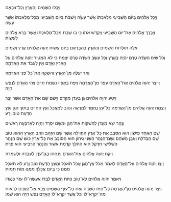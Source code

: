 
וַיְכֻלּוּ הַשָּׁמַיִם וְהָאָרֶץ וְכָל־צְבָאָם׃

וַיְכַל אֱלֹהִים בַּיּוֹם הַשְּׁבִיעִי מְלַאכְתּוֹ אֲשֶׁר עָשָׂה 
וַיִּשְׁבֹּת בַּיּוֹם הַשְּׁבִיעִי מִכָּל־מְלַאכְתּוֹ אֲשֶׁר עָשָׂה׃

וַיְבָרֶךְ אֱלֹהִים אֶת־יוֹם הַשְּׁבִיעִי וַיְקַדֵּשׁ אֹתוֹ 
כִּי בוֹ שָׁבַת מִכָּל־מְלַאכְתּוֹ אֲשֶׁר בָּרָא אֱלֹהִים לַעֲשׂוֹת׃

אֵלֶּה תוֹלְדוֹת הַשָּׁמַיִם וְהָאָרֶץ בְּהִבָּרְאָם 
בְּיוֹם עֲשׂוֹת יְהוָה אֱלֹהִים אֶרֶץ וְשָׁמָיִם׃

וְכֹל שִׂיחַ הַשָּׂדֶה טֶרֶם יִהְיֶה בָאָרֶץ וְכָל עֵשֶׂב הַשָּׂדֶה טֶרֶם יִצְמָח כִּי לֹא הִמְטִיר יְהוָה אֱלֹהִים עַל הָאָרֶץ וְאָדָם אַיִן לַעֲבֹד אֶת הָאֲדָמָה׃

וְאֵד יַעֲלֶה מִן־הָאָרֶץ וְהִשְׁקָה אֶת־כָּל־פְּנֵי הָאֲדָמָה׃

וַיִּיצֶר יְהוָה אֱלֹהִים אֶת־הָאָדָם עָפָר מִן־הָאֲדָמָה 
וַיִּפַּח בְּאַפָּיו נִשְׁמַת חַיִּים 
וַיְהִי הָאָדָם לְנֶפֶשׁ חַיָּה׃

וַיִּטַּע יְהוָה אֱלֹהִים גַּן בְּעֵדֶן מִקֶּדֶם 
וַיָּשֶׂם שָׁם אֶת־הָאָדָם אֲשֶׁר יָצָר׃

וַיַּצְמַח יְהוָה אֱלֹהִים מִן־הָאֲדָמָה כָּל־עֵץ נֶחְמָד לְמַרְאֶה וְטוֹב לְמַאֲכָל 
וְעֵץ הַחַיִּים בְּתוֹךְ הַגָּן 
וְעֵץ הַדַּעַת טוֹב וָרָע׃

וְנָהָר יֹצֵא מֵעֵדֶן לְהַשְׁקוֹת אֶת־הַגָּן וּמִשָּׁם יִפָּרֵד וְהָיָה לְאַרְבָּעָה רָאשִׁים׃

שֵׁם הָאֶחָד פִּישׁוֹן הוּא הַסֹּבֵב אֵת כָּל־אֶרֶץ הַחֲוִילָה אֲשֶׁר שָׁם הַזָּהָב׃ וּזְהַב הָאָרֶץ הַהִוא טוֹב שָׁם הַבְּדֹלַח וְאֶבֶן הַשֹּׁהַם׃ 
וְשֵׁם־הַנָּהָר הַשֵּׁנִי גִּיחוֹן הוּא הַסּוֹבֵב אֵת כָּל־אֶרֶץ כּוּשׁ׃ 
שֵׁם הַנָּהָר הַשְּׁלִישִׁי חִדֶּקֶל הוּא הַהֹלֵךְ קִדְמַת אַשּׁוּר 
וְהַנָּהָר הָרְבִיעִי הוּא פְּרָת׃

וַיִּקַּח יְהוָה אֱלֹהִים אֶת־הָאָדָם וַיַּנִּחֵהוּ בְגַן־עֵדֶן לְעָבְדָהּ וּלְשָׁמְרָהּ׃

וַיְצַו יְהוָה אֱלֹהִים עַל־הָאָדָם לֵאמֹר מִכֹּל עֵץ־הַגָּן אָכֹל תֹּאכֵל׃ וּמֵעֵץ הַדַּעַת טוֹב וָרָע לֹא תֹאכַל מִמֶּנּוּ כִּי בְּיוֹם אֲכָלְךָ מִמֶּנּוּ מוֹת תָּמוּת׃

וַיֹּאמֶר יְהוָה אֱלֹהִים לֹא־טוֹב הֱיוֹת הָאָדָם לְבַדּוֹ אֶעֱשֶׂה־לוֹ עֵזֶר כְּנֶגְדּוֹ׃

וַיִּצֶר יְהוָה אֱלֹהִים מִן־הָאֲדָמָה כָּל־חַיַּת הַשָּׂדֶה וְאֵת כָּל־עוֹף הַשָּׁמַיִם 
וַיָּבֵא אֶל־הָאָדָם לִרְאוֹת מַה־יִּקְרָא־לוֹ 
וְכֹל אֲשֶׁר יִקְרָא־לוֹ הָאָדָם נֶפֶשׁ חַיָּה הוּא שְׁמוֹ׃
